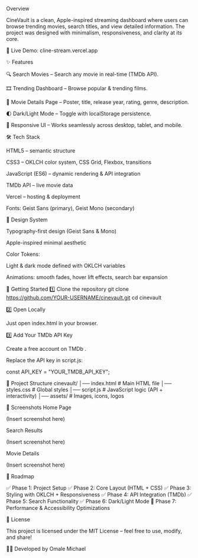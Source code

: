 Overview

CineVault is a clean, Apple-inspired streaming dashboard where users can browse trending movies, search titles, and view detailed information. The project was designed with minimalism, responsiveness, and clarity at its core.

🔗 Live Demo: cline-stream.vercel.app

✨ Features

🔍 Search Movies – Search any movie in real-time (TMDb API).

🎞️ Trending Dashboard – Browse popular & trending films.

📝 Movie Details Page – Poster, title, release year, rating, genre, description.

🌓 Dark/Light Mode – Toggle with localStorage persistence.

📱 Responsive UI – Works seamlessly across desktop, tablet, and mobile.

🛠️ Tech Stack

HTML5 – semantic structure

CSS3 – OKLCH color system, CSS Grid, Flexbox, transitions

JavaScript (ES6) – dynamic rendering & API integration

TMDb API – live movie data

Vercel – hosting & deployment

Fonts: Geist Sans (primary), Geist Mono (secondary)

🎨 Design System

Typography-first design (Geist Sans & Mono)

Apple-inspired minimal aesthetic

Color Tokens:

Light & dark mode defined with OKLCH variables

Animations: smooth fades, hover lift effects, search bar expansion

🚀 Getting Started
1️⃣ Clone the repository
git clone https://github.com/YOUR-USERNAME/cinevault.git
cd cinevault

2️⃣ Open Locally

Just open index.html in your browser.

3️⃣ Add Your TMDb API Key

Create a free account on TMDb
.

Replace the API key in script.js:

const API_KEY = "YOUR_TMDB_API_KEY";

📂 Project Structure
cinevault/
│── index.html      # Main HTML file
│── styles.css      # Global styles
│── script.js       # JavaScript logic (API + interactivity)
│── assets/         # Images, icons, logos

📸 Screenshots
Home Page

(Insert screenshot here)

Search Results

(Insert screenshot here)

Movie Details

(Insert screenshot here)

📌 Roadmap

✅ Phase 1: Project Setup
✅ Phase 2: Core Layout (HTML + CSS)
✅ Phase 3: Styling with OKLCH + Responsiveness
✅ Phase 4: API Integration (TMDb)
✅ Phase 5: Search Functionality
✅ Phase 6: Dark/Light Mode
🔲 Phase 7: Performance & Accessibility Optimizations

📜 License

This project is licensed under the MIT License – feel free to use, modify, and share!

👨‍💻 Developed by Omale Michael
